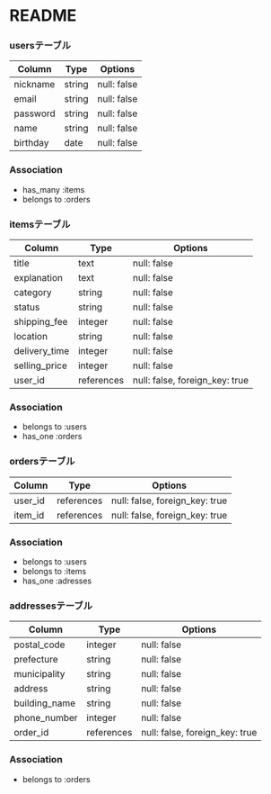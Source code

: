 # README

### usersテーブル

| Column   | Type    | Options     |
| -------- | ------- | ----------- |
| nickname | string  | null: false |
| email    | string  | null: false |
| password | string  | null: false |
| name     | string  | null: false |
| birthday | date    | null: false |

### Association
- has_many :items
- belongs to :orders

### itemsテーブル

| Column        | Type       | Options                        |
| ------------- | ---------- | ------------------------------ |
| title         | text       | null: false                    |
| explanation   | text       | null: false                    |
| category      | string     | null: false                    |
| status        | string     | null: false                    |
| shipping_fee  | integer    | null: false                    |
| location      | string     | null: false                    |
| delivery_time | integer    | null: false                    |
| selling_price | integer    | null: false                    |
| user_id       | references | null: false, foreign_key: true |

### Association
- belongs to :users
- has_one :orders

### ordersテーブル

| Column  | Type        | Options                        |
| ------- | ----------- | ------------------------------ |
| user_id | references  | null: false, foreign_key: true |
| item_id | references  | null: false, foreign_key: true |

### Association
- belongs to :users
- belongs to :items
- has_one :adresses

### addressesテーブル

| Column        | Type       | Options                        |
| ------------- | ---------- | ------------------------------ |
| postal_code   | integer    | null: false                    |
| prefecture    | string     | null: false                    |
| municipality  | string     | null: false                    |
| address       | string     | null: false                    |
| building_name | string     | null: false                    |
| phone_number  | integer    | null: false                    |
| order_id      | references | null: false, foreign_key: true |

### Association
- belongs to :orders